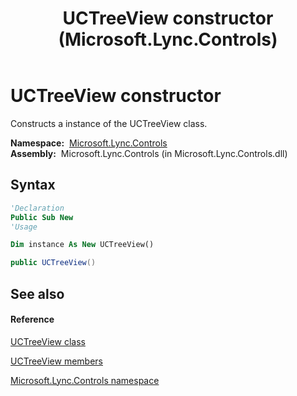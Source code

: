 ﻿---
title: UCTreeView constructor  (Microsoft.Lync.Controls)
TOCTitle: 'UCTreeView constructor '
ms:assetid: M:Microsoft.Lync.Controls.UCTreeView.#ctor_DI_3_UC_OCS14MrefLyncWPF
ms:mtpsurl: https://msdn.microsoft.com/en-us/library/microsoft.lync.controls.uctreeview_di_3_uc_ocs14mreflyncwpf.uctreeview_di_3_uc_ocs14mreflyncwpf(v=office.15)
ms:contentKeyID: 48598210
ms.date: 07/28/2014
mtps_version: v=office.15
f1_keywords:
- Microsoft.Lync.Controls.UCTreeView.UCTreeView
dev_langs:
- CSharp
- JScript
- VB
- other
---

# UCTreeView constructor

Constructs a instance of the UCTreeView class.

**Namespace:**  [Microsoft.Lync.Controls](microsoft-lync-controls-namespace_1.md)  
**Assembly:**  Microsoft.Lync.Controls (in Microsoft.Lync.Controls.dll)

## Syntax

``` vb
'Declaration
Public Sub New
'Usage

Dim instance As New UCTreeView()
```

``` csharp
public UCTreeView()
```

## See also

#### Reference

[UCTreeView class](uctreeview-class-microsoft-lync-controls_1.md)

[UCTreeView members](uctreeview-members-microsoft-lync-controls_1.md)

[Microsoft.Lync.Controls namespace](microsoft-lync-controls-namespace_1.md)

